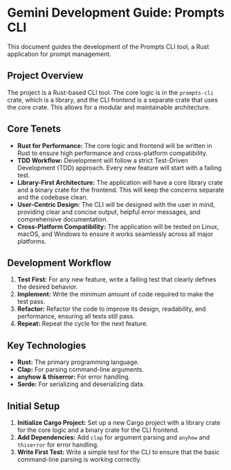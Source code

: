 # Gemini Development Guide: Prompts CLI

This document guides the development of the Prompts CLI tool, a Rust application for prompt management.

## Project Overview

The project is a Rust-based CLI tool. The core logic is in the `prompts-cli` crate, which is a library, and the CLI frontend is a separate crate that uses the core crate. This allows for a modular and maintainable architecture.

## Core Tenets

- **Rust for Performance:** The core logic and frontend will be written in Rust to ensure high performance and cross-platform compatibility.
- **TDD Workflow:** Development will follow a strict Test-Driven Development (TDD) approach. Every new feature will start with a failing test.
- **Library-First Architecture:** The application will have a core library crate and a binary crate for the frontend. This will keep the concerns separate and the codebase clean.
- **User-Centric Design:** The CLI will be designed with the user in mind, providing clear and concise output, helpful error messages, and comprehensive documentation.
- **Cross-Platform Compatibility:** The application will be tested on Linux, macOS, and Windows to ensure it works seamlessly across all major platforms.

## Development Workflow

1.  **Test First:** For any new feature, write a failing test that clearly defines the desired behavior.
2.  **Implement:** Write the minimum amount of code required to make the test pass.
3.  **Refactor:** Refactor the code to improve its design, readability, and performance, ensuring all tests still pass.
4.  **Repeat:** Repeat the cycle for the next feature.

## Key Technologies

- **Rust:** The primary programming language.
- **Clap:** For parsing command-line arguments.
- **anyhow & thiserror:** For error handling.
- **Serde:** For serializing and deserializing data.

## Initial Setup

1.  **Initialize Cargo Project:** Set up a new Cargo project with a library crate for the core logic and a binary crate for the CLI frontend.
2.  **Add Dependencies:** Add `clap` for argument parsing and `anyhow` and `thiserror` for error handling.
3.  **Write First Test:** Write a simple test for the CLI to ensure that the basic command-line parsing is working correctly.